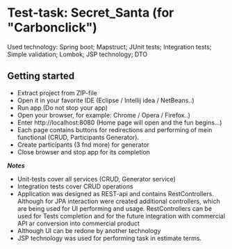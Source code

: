 # Test-task: Secret_Santa    (for "Carbonclick")

Used technology:
 Spring boot;
 Mapstruct;
 JUnit tests;
 Integration tests;
 Simple validation;
 Lombok;
 JSP technology;
 DTO
 

## **Getting started**

 - Extract project from ZIP-file
 - Open it in your favorite IDE (Eclipse / Intellij idea / NetBeans..)
 - Run app  (Do not stop your app)
 - Open your browser, for example: Chrome / Opera /  Firefox..)
 - Enter http://localhost:8080   (Home page will open and the fun begins...)
 - Each page contains buttons for redirections and performing of mein functional (CRUD, Participants Generator).
 - Create participants (3 fnd more) for generator
 - Close browser and stop app for its completion
 

**_Notes_** 
 - Unit-tests cover all services (CRUD, Generator service)
 - Integration tests cover CRUD operations 
 - Application was designed as REST-api and contains RestControllers. Although for JPA interaction were created additional 
controllers, which are being used for UI performing and usage. RestControllers can be used for 
Tests completion and for the future integration with commercial API ar conversion into 
commercial product
 - Although UI can be redone by another technology
 - JSP technology was used for performing task in estimate terms. 

